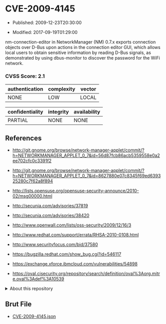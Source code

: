 # CVE-2009-4145

- Published: 2009-12-23T20:30:00

- Modified: 2017-09-19T01:29:00

nm-connection-editor in NetworkManager (NM) 0.7.x exports connection objects over D-Bus upon actions in the connection editor GUI, which allows local users to obtain sensitive information by reading D-Bus signals, as demonstrated by using dbus-monitor to discover the password for the WiFi network.

### CVSS Score: **2.1**

| authentication | complexity | vector |
| --- | --- | --- |
| NONE | LOW | LOCAL |

| confidentiality | integrity | availability |
| --- | --- | --- |
| PARTIAL | NONE | NONE |

## References

* http://git.gnome.org/browse/network-manager-applet/commit/?h=NETWORKMANAGER_APPLET_0_7&id=56d87fcb86acb5359558e0a2ee702cfc0c3391f2

* http://git.gnome.org/browse/network-manager-applet/commit/?h=NETWORKMANAGER_APPLET_0_7&id=8627880e07c8345f69ed639325280c7f62a8f894

* http://lists.opensuse.org/opensuse-security-announce/2010-02/msg00000.html

* http://secunia.com/advisories/37819

* http://secunia.com/advisories/38420

* http://www.openwall.com/lists/oss-security/2009/12/16/3

* http://www.redhat.com/support/errata/RHSA-2010-0108.html

* http://www.securityfocus.com/bid/37580

* https://bugzilla.redhat.com/show_bug.cgi?id=546117

* https://exchange.xforce.ibmcloud.com/vulnerabilities/54898

* https://oval.cisecurity.org/repository/search/definition/oval%3Aorg.mitre.oval%3Adef%3A10539

<details>
<summary>About this repository</summary> 

  This repository is part of the project [Live Hack CVE](https://github.com/Live-Hack-CVE). Main website can be found [www.live-hack.org](https://www.live-hack.org) 
  
  Made by [Sn0wAlice](https://github.com/Sn0wAlice) for the people that care about security and need to have a feed of the latest CVEs. Hope you enjoy it, don't forget to star the repo and follow me on [Twitter](https://twitter.com/Sn0wAlice) and [Github](https://github.com/Sn0wAlice). And that is my [personnal website](https://www.alice-snow.me/)

  - [Home Page](https://github.com/Live-Hack-CVE)
  - [Framework](https://github.com/Live-Hack-CVE/cve-framework)
  - [CVE database](https://github.com/Live-Hack-CVE/full_database)
  - [Changelog](https://github.com/Live-Hack-CVE/Changelog)
</details>

## Brut File

* [CVE-2009-4145.json](https://raw.githubusercontent.com/Live-Hack-CVE/full_database/main/cves/2009/CVE-2009-4145.json)

